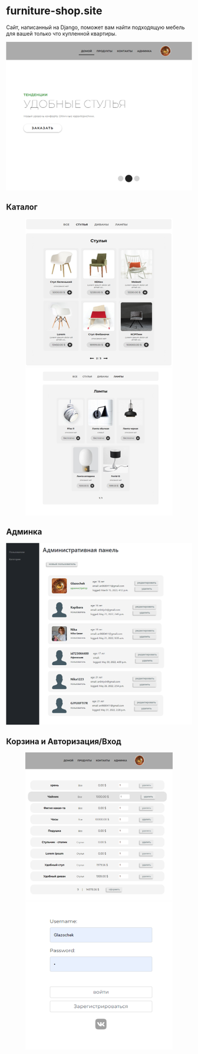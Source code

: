 # furniture-shop.site

Сайт, написанный на Django, поможет вам найти подходящую мебель для вашей только что купленной квартиры.

<img src="https://github.com/Glazochek/furniture-shop.site/blob/master/imgs/%D0%A1%D0%BD%D0%B8%D0%BC%D0%BE%D0%BA%20%D1%8D%D0%BA%D1%80%D0%B0%D0%BD%D0%B0%202023-03-15%20191216.png?raw=true">

## Каталог
<div align="center">
<img width="400" height="400" src="https://github.com/Glazochek/furniture-shop.site/blob/master/imgs/%D0%A1%D0%BD%D0%B8%D0%BC%D0%BE%D0%BA%20%D1%8D%D0%BA%D1%80%D0%B0%D0%BD%D0%B0%202023-03-15%20191326.png?raw=true">
<img width="400" height="400" src="https://github.com/Glazochek/furniture-shop.site/blob/master/imgs/%D0%A1%D0%BD%D0%B8%D0%BC%D0%BE%D0%BA%20%D1%8D%D0%BA%D1%80%D0%B0%D0%BD%D0%B0%202023-03-15%20191354.png?raw=true">
</div>

## Админка
<img  src="https://github.com/Glazochek/furniture-shop.site/blob/master/imgs/%D0%A1%D0%BD%D0%B8%D0%BC%D0%BE%D0%BA%20%D1%8D%D0%BA%D1%80%D0%B0%D0%BD%D0%B0%202023-03-15%20191429.png?raw=true">

## Корзина и Авторизация/Вход 
<div align="center">
<img width="400" height="400" src="https://github.com/Glazochek/furniture-shop.site/blob/master/imgs/%D0%A1%D0%BD%D0%B8%D0%BC%D0%BE%D0%BA%20%D1%8D%D0%BA%D1%80%D0%B0%D0%BD%D0%B0%202023-03-15%20191615.png?raw=true">

<img width="400" height="400" src="https://github.com/Glazochek/furniture-shop.site/blob/master/imgs/%D0%A1%D0%BD%D0%B8%D0%BC%D0%BE%D0%BA%20%D1%8D%D0%BA%D1%80%D0%B0%D0%BD%D0%B0%202023-03-15%20191149.png?raw=true">
</div>
